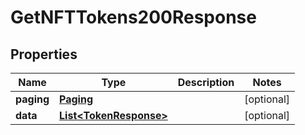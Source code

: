 

# GetNFTTokens200Response


## Properties

| Name | Type | Description | Notes |
|------------ | ------------- | ------------- | -------------|
|**paging** | [**Paging**](Paging.md) |  |  [optional] |
|**data** | [**List&lt;TokenResponse&gt;**](TokenResponse.md) |  |  [optional] |



